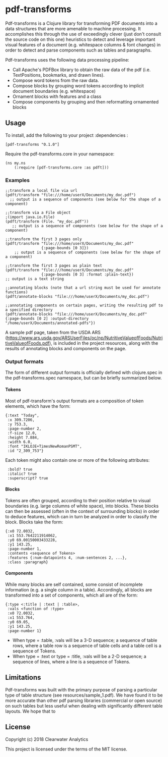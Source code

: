 # pdf-transforms
Pdf-transforms is a Clojure library for transforming PDF documents into a data structures that are more amenable to machine processing. 
It accomplishes this through the use of exceedingly clever (just don't consult the source code on this one) heuristics to detect and leverage 
important visual features of a document (e.g. whitespace columns & font changes) in order to detect and parse components such as tables and paragraphs.

Pdf-transforms uses the following data processing pipeline:
 * Call Apache's PDFBox library to obtain the raw data of the pdf (i.e. TextPositions, bookmarks, and drawn lines).
 * Compose word tokens from the raw data.
 * Compose blocks by grouping word tokens according to implicit document boundaries (e.g. whitespace)
 * Ornament blocks with features and a class
 * Compose components by grouping and then reformatting ornamented blocks
 

## Usage

To install, add the following to your project :dependencies :

    [pdf-transforms "0.1.0"]

Require the pdf-transforms.core in your namespace: 

    (ns my.ns 
        (:require [pdf-transforms.core :as pdft]))

### Examples

    ;;transform a local file via url
    (pdft/transform "file:///home/userX/Documents/my_doc.pdf")
      ;; output is a sequence of components (see below for the shape of a component)
           
    ;;transform via a File object
    ;(import java.io.File)
    (pdft/transform (File. "my_doc.pdf"))
       ;; output is a sequence of components (see below for the shape of a component)
        
    ;;transform the first 3 pages only
    (pdft/transform "file:///home/userX/Documents/my_doc.pdf"
                    {:page-bounds [0 3]})
        ;; output is a sequence of components (see below for the shape of a component)
                    
    ;;transform the first 3 pages as plain text
    (pdft/transform "file:///home/userX/Documents/my_doc.pdf"
                    {:page-bounds [0 3] :format :plain-text})
    ;; output is a text string
                    
    ;;annotating blocks (note that a url string must be used for annotate functions)
    (pdft/annotate-blocks "file:///home/userX/Documents/my_doc.pdf")
        
    ;;annotating components on certain pages, writing the resulting pdf to a specified directory
    (pdft/annotate-blocks "file:///home/userX/Documents/my_doc.pdf" {:page-bounds [0 2] :output-directory "/home/userX/Documents/annotated-pdfs"}) 
   
A sample pdf page, taken from the USDA ARS (https://www.ars.usda.gov/ARSUserFiles/oc/np/NutritiveValueofFoods/NutritiveValueofFoods.pdf), is included in the 
project resources, along with the results of annotating blocks and components on the page.
    
### Output formats
The form of different output formats is officially defined with clojure.spec in the pdf-transforms.spec namespace, 
but can be briefly summarized below.

#### Tokens
Most of pdf-transform's output formats are a composition of token elements, which have the form:

    {:text "Today",
     :x 309.7206,
     :y 753.3,
     :page-number 2,
     :f-size 12.0,
     :height 7.884,
     :width 6.0,
     :font "IKLOJE+TimesNewRomanPSMT",
     :id "2_309_753"}

Each token might also contain one or more of the following attributes:

     :bold? true
     :italic? true
     :superscript? true

#### Blocks
Tokens are often grouped, according to their position relative to visual boundaries (e.g. large columns of white space), into blocks.
These blocks can then be assessed (often in the context of surrounding blocks) in order to deduce features, which can in 
turn be analyzed in order to classify the block.  Blocks take the form:

    {:x0 72.0032,
     :x1 553.7642211914062,
     :y0 69.00150003433228,
     :y1 143.25,
     :page-number 1,
     :contents <sequence of Tokens>
     :features {:num-datapoints 4, :num-sentences 2, ...},
     :class :paragraph}

#### Components
While many blocks are self contained, some consist of incomplete information (e.g. a single column in a table). 
Accordingly, all blocks are transformed into a set of components, which all are of the form:

    {:type <:title | :text | :table>,
     :vals <function of :type>
     :x0 72.0032,
     :x1 553.764,
     :y0 69.05,
     :y1 143.25,
     :page-number 1}

* When type = :table, :vals will be a 3-D sequence; a sequence of table rows, where a table row is a sequence of table cells and a table cell is a sequence of Tokens.
* When type = :text or type = :title, :vals will be a 2-D sequence; a sequence of lines, where a line is a sequence of Tokens.

## Limitations
Pdf-transforms was built with the primary purpose of parsing a particular type of table structure (see resources/sample_1.pdf).  We have found it 
to be more accurate than other pdf parsing libraries (commercial or open source) on such tables but less useful when dealing with significantly different table layouts. 
We hope that to 

## License

Copyright (c) 2018 Clearwater Analytics

This project is licensed under the terms of the MIT license.
